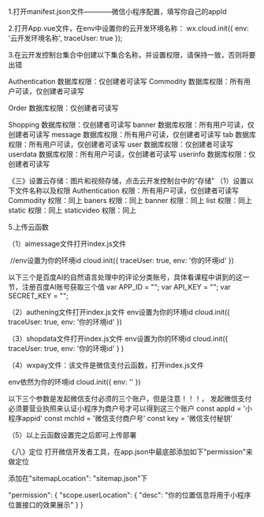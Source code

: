 1.打开manifest.json文件————微信小程序配置，填写你自己的appId

2.打开App.vue文件，在env中设置你的云开发环境名称：
wx.cloud.init({
	env: '云开发环境名称',
	traceUser: true
});

3.在云开发控制台集合中创建以下集合名称，并设置权限，请保持一致，否则将要出错

Authentication   数据库权限：仅创建者可读写
Commodity        数据库权限：所有用户可读，仅创建者可读写

Order        数据库权限：仅创建者可读写

Shopping         数据库权限：仅创建者可读写
banner           数据库权限：所有用户可读，仅创建者可读写
message			 数据库权限：所有用户可读，仅创建者可读写
tab				 数据库权限：所有用户可读，仅创建者可读写
user			 数据库权限：仅创建者可读写
userdata		 数据库权限：所有用户可读，仅创建者可读写
userinfo		 数据库权限：仅创建者可读写

《三》设置云存储：图片和视频存储，点击云开发控制台中的“存储”
（1）设置以下文件名称以及权限
Authentication  权限：所有用户可读，仅创建者可读写
Commodity       权限：同上
baners			权限：同上
banner			权限：同上
list			权限：同上
static			权限：同上
staticvideo		权限：同上

5.上传云函数

（1）aimessage文件打开index.js文件

​			//env设置为你的环境id
cloud.init({
  traceUser: true,
  env: '你的环境id'
})

以下三个是百度AI的自然语言处理中的评论分类账号，具体看课程中讲到的这一节，注册百度AI账号获取三个值
var APP_ID = "";
var API_KEY = "";
var SECRET_KEY = "";

（2）authening文件打开index.js文件
env设置为你的环境id
cloud.init({
  traceUser: true,
  env: '你的环境id'
})

（3）shopdata文件打开index.js文件
env设置为你的环境id
cloud.init({
  traceUser: true,
  env: '你的环境id'
}
)

（4）wxpay文件：该文件是微信支付云函数，打开index.js文件

env依然为你的环境id
cloud.init({
  env: ''
})

以下三个参数是发起微信支付必须的三个账户，但是注意！！！，
发起微信支付必须要营业执照来认证小程序为商户号才可以得到这三个账户
const appId = '小程序appid'
const mchId = '微信支付商户号'
const key = '微信支付秘钥'


（5）以上云函数设置完之后即可上传部署

《八》定位
打开微信开发者工具，在app.json中最底部添加如下"permission"来做定位

添加在"sitemapLocation": "sitemap.json"下

"permission": {
	"scope.userLocation": {
	"desc": "你的位置信息将用于小程序位置接口的效果展示"
	}
}